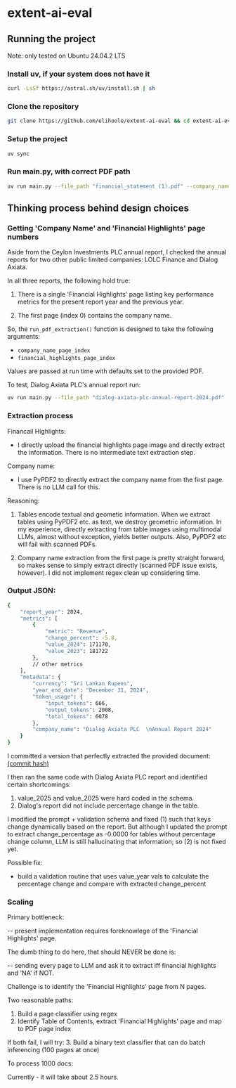 # extent-ai-eval


## Running the project

Note: only tested on Ubuntu 24.04.2 LTS

### Install uv, if your system does not have it

```bash
curl -LsSf https://astral.sh/uv/install.sh | sh
```

### Clone the repository

```bash
git clone https://github.com/elihoole/extent-ai-eval && cd extent-ai-eval
```

### Setup the project

```bash
uv sync
```

### Run main.py, with correct PDF path

```bash
uv run main.py --file_path "financial_statement (1).pdf" --company_name_page_index 0 --financial_highlights_page_index 4
```

## Thinking process behind design choices

### Getting 'Company Name' and 'Financial Highlights' page numbers

Aside from the Ceylon Investments PLC annual report, I checked the annual reports for two other public limited companies: LOLC Finance and Dialog Axiata.

In all three reports, the following hold true:

1. There is a single 'Financial Highlights' page listing key performance metrics for the present report year and the previous year.

2. The first page (index 0) contains the company name.

So, the `run_pdf_extraction()` function is designed to take the following arguments:
- `company_name_page_index`
- `financial_highlights_page_index`

Values are passed at run time with defaults set to the provided PDF.

To test, Dialog Axiata PLC's annual report run:

```bash
uv run main.py --file_path "dialog-axiata-plc-annual-report-2024.pdf" --company_name_page_index 0 --financial_highlights_page_index 11
```

### Extraction process

Financail Highlights:
- I directly upload the financial highlights page image and directly extract the information. There is no intermediate text extraction step.

Company name:
- I use PyPDF2 to directly extract the company name from the first page. There is no LLM call for this.

Reasoning:

1. Tables encode textual and geometic information. When we extract tables using PyPDF2 etc. as text, we destroy geometric information. In my experience, directly extracting from table images using multimodal LLMs, almost without exception, yields better outputs. Also, PyPDF2 etc will fail with scanned PDFs.

2. Company name extraction from the first page is pretty straight forward, so makes sense to simply extract directly (scanned PDF issue exists, however). I did not implement regex clean up considering time.

### Output JSON:

```bash
{
    "report_year": 2024,
    "metrics": [
        {
            "metric": "Revenue",
            "change_percent": -5.8,
            "value_2024": 171170,
            "value_2023": 181722
        },
        // other metrics
    ],
    "metadata": {
        "currency": "Sri Lankan Rupees",
        "year_end_date": "December 31, 2024",
        "token_usage": {
            "input_tokens": 666,
            "output_tokens": 2008,
            "total_tokens": 6078
        },
        "company_name": "Dialog Axiata PLC  \nAnnual Report 2024"
    }
}
```

I committed a version that perfectly extracted the provided document: [(commit hash)](https://github.com/elihoole/extent-ai-eval/commit/47939a5f3367d4aa94b6933fa388b1a805875e2d)

I then ran the same code with Dialog Axiata PLC report and identified certain shortcomings:

1. value_2025 and value_2025 were hard coded in the schema.
2. Dialog's report did not include percentage change in the table.

I modified the prompt + validation schema and fixed (1) such that keys change dynamically based on the report. But although I updated the prompt to extract change_percentage as -0.0000 for tables without percentage change column, LLM is still hallucinating that information; so (2) is not fixed yet.

Possible fix:

- build a validation routine that uses value_year vals to calculate the percentage change and compare with extracted change_percent

### Scaling

Primary bottleneck:

-- present implementation requires foreknowlege of the 'Financial Highlights' page.

The dumb thing to do here, that should NEVER be done is:

-- sending every page to LLM and ask it to extract iff financial highlights and 'NA' if NOT.

Challenge is to identify the 'Financial Highlights' page from N pages.

Two reasonable paths:
1. Build a page classifier using regex
2. Identify Table of Contents, extract 'Financial Highlights' page and map to PDF page index

If both fail, I will try:
3. Build a binary text classifier that can do batch inferencing (100 pages at once)


To process 1000 docs:

Currently - it will take about 2.5 hours.
